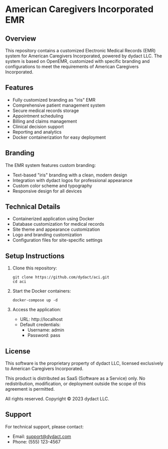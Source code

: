 # American Caregivers Incorporated EMR

## Overview
This repository contains a customized Electronic Medical Records (EMR) system for American Caregivers Incorporated, powered by dydact LLC. The system is based on OpenEMR, customized with specific branding and configurations to meet the requirements of American Caregivers Incorporated.

## Features
- Fully customized branding as "iris" EMR
- Comprehensive patient management system
- Secure medical records storage
- Appointment scheduling
- Billing and claims management
- Clinical decision support
- Reporting and analytics
- Docker containerization for easy deployment

## Branding
The EMR system features custom branding:
- Text-based "iris" branding with a clean, modern design
- Integration with dydact logos for professional appearance
- Custom color scheme and typography
- Responsive design for all devices

## Technical Details
- Containerized application using Docker
- Database customization for medical records
- Site theme and appearance customization
- Logo and branding customization
- Configuration files for site-specific settings

## Setup Instructions
1. Clone this repository:
   ```
   git clone https://github.com/dydact/aci.git
   cd aci
   ```

2. Start the Docker containers:
   ```
   docker-compose up -d
   ```

3. Access the application:
   - URL: http://localhost
   - Default credentials:
     - Username: admin
     - Password: pass

## License
This software is the proprietary property of dydact LLC, licensed exclusively to American Caregivers Incorporated.

This product is distributed as SaaS (Software as a Service) only. No redistribution, modification, or deployment outside the scope of this agreement is permitted.

All rights reserved. Copyright © 2023 dydact LLC.

## Support
For technical support, please contact:
- Email: support@dydact.com
- Phone: (555) 123-4567 
